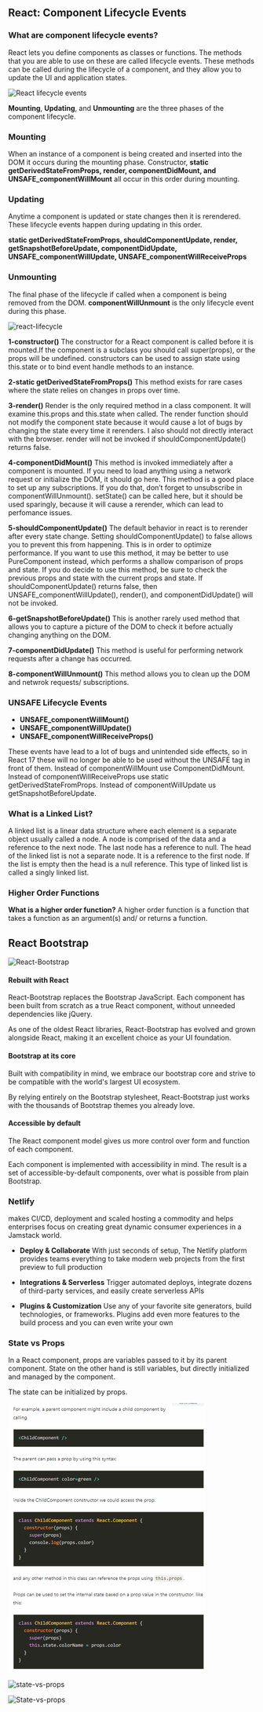 ## React: Component Lifecycle Events

### What are component lifecycle events?

React lets you define components as classes or functions. The methods that you are able to use on these are called lifecycle events. These methods can be called during the lifecycle of a component, and they allow you to update the UI and application states.

![React lifecycle events](https://miro.medium.com/max/4560/1*EnuAy1kb9nOcFuIzM49Srw.png)

**Mounting**, **Updating**, and **Unmounting** are the three phases of the component lifecycle.

### Mounting
When an instance of a component is being created and inserted into the DOM it occurs during the mounting phase. Constructor, **static getDerivedStateFromProps, render, componentDidMount, and UNSAFE_componentWillMount** all occur in this order during mounting.

### Updating
Anytime a component is updated or state changes then it is rerendered. These lifecycle events happen during updating in this order.

**static getDerivedStateFromProps, shouldComponentUpdate, render,
getSnapshotBeforeUpdate, componentDidUpdate, UNSAFE_componentWillUpdate, UNSAFE_componentWillReceiveProps**

### Unmounting
The final phase of the lifecycle if called when a component is being removed from the DOM. **componentWillUnmount** is the only lifecycle event during this phase.

![react-lifecycle](https://miro.medium.com/max/5000/1*UkN8gqQdWVkS6Jk2Q20C5g.png)

**1-constructor()**
The constructor for a React component is called before it is mounted.If the component is a subclass you should call super(props), or the props will be undefined. constructors can be used to assign state using this.state or to bind event handle methods to an instance.

**2-static getDerivedStateFromProps()**
This method exists for rare cases where the state relies on changes in props over time.

**3-render()**
Render is the only required method in a class component. It will examine this.props and this.state when called. The render function should not modify the component state because it would cause a lot of bugs by changing the state every time it rerenders. I also should not directly interact with the browser. render will not be invoked if shouldComponentUpdate() returns false.

**4-componentDidMount()**
This method is invoked immediately after a component is mounted. If you need to load anything using a network request or initialize the DOM, it should go here. This method is a good place to set up any subscriptions. If you do that, don’t forget to unsubscribe in componentWillUnmount().
setState() can be called here, but it should be used sparingly, because it will cause a rerender, which can lead to perfomance issues.

**5-shouldComponentUpdate()**
The default behavior in react is to rerender after every state change. Setting shouldComponentUpdate() to false allows you to prevent this from happening. This is in order to optimize performance. If you want to use this method, it may be better to use PureComponent instead, which performs a shallow comparison of props and state. If you do decide to use this method, be sure to check the previous props and state with the current props and state. If shouldComponentUpdate() returns false, then UNSAFE_componentWillUpdate(), render(), and componentDidUpdate() will not be invoked.

**6-getSnapshotBeforeUpdate()**
This is another rarely used method that allows you to capture a picture of the DOM to check it before actually changing anything on the DOM.

**7-componentDidUpdate()**
This method is useful for performing network requests after a change has occurred.

**8-componentWillUnmount()**
This method allows you to clean up the DOM and netwrok requests/ subscriptions.

### UNSAFE Lifecycle Events
* **UNSAFE_componentWillMount()**
* **UNSAFE_componentWillUpdate()**
* **UNSAFE_componentWillReceiveProps()**

These events have lead to a lot of bugs and unintended side effects, so in React 17 these will no longer be able to be used without the UNSAFE tag in front of them. Instead of componentWillMount use ComponentDidMount.
Instead of componentWillReceiveProps use static getDerivedStateFromProps.
Instead of componentWillUpdate us getSnapshotBeforeUpdate.

### What is a Linked List?
A linked list is a linear data structure where each element is a separate object usually called a node. A node is comprised of the data and a reference to the next node. The last node has a reference to null. The head of the linked list is not a separate node. It is a reference to the first node. If the list is empty then the head is a null reference. This type of linked list is called a singly linked list.

### Higher Order Functions
**What is a higher order function?**
A higher order function is a function that takes a function as an argument(s) and/ or returns a function.

## React Bootstrap

![React-Bootstrap](https://res.cloudinary.com/practicaldev/image/fetch/s--d7_t9qdk--/c_imagga_scale,f_auto,fl_progressive,h_900,q_auto,w_1600/https://thepracticaldev.s3.amazonaws.com/i/67yd2r5914eu1e4rzoqx.png)

#### Rebuilt with React
React-Bootstrap replaces the Bootstrap JavaScript. Each component has been built from scratch as a true React component, without unneeded dependencies like jQuery.

As one of the oldest React libraries, React-Bootstrap has evolved and grown alongside React, making it an excellent choice as your UI foundation.

#### Bootstrap at its core
Built with compatibility in mind, we embrace our bootstrap core and strive to be compatible with the world's largest UI ecosystem.

By relying entirely on the Bootstrap stylesheet, React-Bootstrap just works with the thousands of Bootstrap themes you already love.

#### Accessible by default
The React component model gives us more control over form and function of each component.

Each component is implemented with accessibility in mind. The result is a set of accessible-by-default components, over what is possible from plain Bootstrap.

### Netlify
 makes CI/CD, deployment and scaled hosting a commodity and helps enterprises focus on creating great dynamic consumer experiences in a Jamstack world.

 * **Deploy & Collaborate**
With just seconds of setup, The Netlify platform provides teams everything to take modern web projects from the first preview to full production

* **Integrations & Serverless**
Trigger automated deploys, integrate dozens of third-party services, and easily create serverless APIs

* **Plugins & Customization**
Use any of your favorite site generators, build technologies, or frameworks. Plugins add even more features to the build process and you can even write your own

### State vs Props
In a React component, props are variables passed to it by its parent component. State on the other hand is still variables, but directly initialized and managed by the component.

The state can be initialized by props.

![state-vs-props](img/screenshot.png)


![state-vs-props](https://i.stack.imgur.com/wqvF2.png)

![State-vs-props](https://coding.degree/wp-content/uploads/2020/10/img_5f8ea9fe3260c.png.webp)